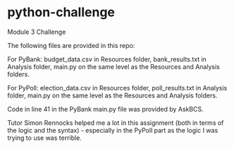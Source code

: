 # python-challenge
Module 3 Challenge

The following files are provided in this repo:

For PyBank: budget_data.csv in Resources folder, bank_results.txt in Analysis folder, main.py on the same level as the Resources and Analysis folders.

For PyPoll: election_data.csv in Resources folder, poll_results.txt in Analysis folder, main.py on the same level as the Resources and Analysis folders.

Code in line 41 in the PyBank main.py file was provided by AskBCS.

Tutor Simon Rennocks helped me a lot in this assignment (both in terms of the logic and the syntax) - especially in the PyPoll part as the logic I was trying to use was terrible.
